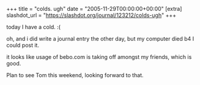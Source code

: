 +++
title = "colds. ugh"
date = "2005-11-29T00:00:00+00:00"
[extra]
slashdot_url = "https://slashdot.org/journal/123212/colds-ugh"
+++

<p>today I have a cold.<nobr> </nobr>:(</p>
<p>oh, and i did write a journal entry the other day, but my computer died b4 I could post it.</p>
<p>it looks like usage of bebo.com is taking off amongst my friends, which is good.</p>
<p>Plan to see Tom this weekend, looking forward to that.</p>

